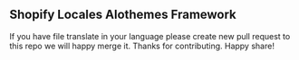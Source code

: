 ## Shopify Locales Alothemes Framework
If you have file translate in your language please create new pull request to this repo we will happy merge it.
Thanks for contributing. Happy share!
